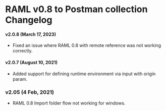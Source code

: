 # RAML v0.8 to Postman collection Changelog

#### v2.0.8 (March 17, 2023)
* Fixed an issue where RAML 0.8 with remote reference was not working correctly.

#### v2.0.7 (August 10, 2021)
* Added support for defining runtime environment via input with origin param.

### v2.05 (4 Feb, 2021)
* RAML 0.8 Import folder flow not working for windows.
